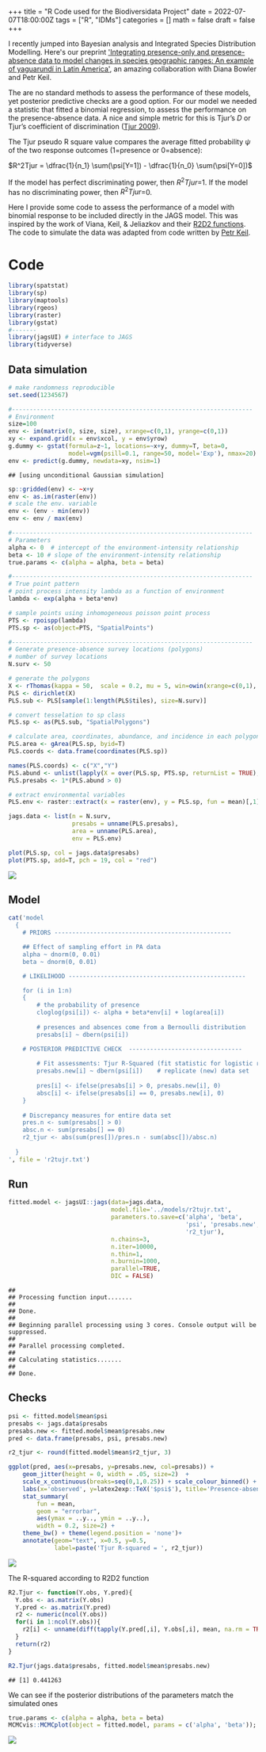 +++
title = "R Code used for the Biodiversidata Project"
date = 2022-07-07T18:00:00Z
tags = ["R", "IDMs"]
categories = []
math = false
draft = false
+++

I recently jumped into Bayesian analysis and Integrated Species Distribution Modelling. Here's our preprint ['Integrating presence-only and presence-absence data to model changes in species geographic ranges: An example of yaguarundí in Latin America'](https://doi.org/10.32942/osf.io/67c4u), an amazing collaboration with Diana Bowler and Petr Keil.

The are no standard methods to assess the performance of these models, yet posterior predictive checks are a good option. For our model we needed a statistic that fitted a binomial regression, to assess the performance on the presence-absence data. A nice and simple metric for this is Tjur’s $D$ or Tjur’s coefficient of discrimination ([Tjur 2009](https://doi.org/10.1198/tast.2009.08210)).

The Tjur pseudo R square value compares the average fitted probability $\psi$ of the two response outcomes (1=presence or 0=absence):

$R^2Tjur = \dfrac{1}{n_1} \sum(\psi[Y=1]) - \dfrac{1}{n_0} \sum(\psi[Y=0])$

If the model has perfect discriminating power, then $R^2Tjur$=1. If the model has no discriminating power, then $R^2Tjur$=0.


Here I provide some code to assess the performance of a model with binomial response to be included directly in the JAGS model. This was inspired by the work of Viana, Keil, & Jeliazkov and their [R2D2 functions](https://github.com/duarte-viana/iVarPart/blob/master/R2D2_functions.R). The code to simulate the data was adapted from code written by [Petr Keil](https://petrkeil.github.io/team/2020/09/01/petr-keil.html). 

# Code

```r
library(spatstat)
library(sp)
library(maptools)
library(rgeos)
library(raster)
library(gstat)
#-------
library(jagsUI) # interface to JAGS
library(tidyverse)
```

## Data simulation

```r
# make randomness reproducible
set.seed(1234567)  

#--------------------------------------------------------------------
# Environment
size=100
env <- im(matrix(0, size, size), xrange=c(0,1), yrange=c(0,1))
xy <- expand.grid(x = env$xcol, y = env$yrow)
g.dummy <- gstat(formula=z~1, locations=~x+y, dummy=T, beta=0, 
                 model=vgm(psill=0.1, range=50, model='Exp'), nmax=20)
env <- predict(g.dummy, newdata=xy, nsim=1)
```

```
## [using unconditional Gaussian simulation]
```

```r
sp::gridded(env) <- ~x+y
env <- as.im(raster(env))
# scale the env. variable
env <- (env - min(env)) 
env <- env / max(env)

#--------------------------------------------------------------------
# Parameters
alpha <- 0  # intercept of the environment-intensity relationship
beta <- 10 # slope of the environment-intensity relationship
true.params <- c(alpha = alpha, beta = beta)

#--------------------------------------------------------------------
# True point pattern
# point process intensity lambda as a function of environment
lambda <- exp(alpha + beta*env)

# sample points using inhomogeneous poisson point process
PTS <- rpoispp(lambda)
PTS.sp <- as(object=PTS, "SpatialPoints")

#--------------------------------------------------------------------
# Generate presence-absence survey locations (polygons)
# number of survey locations
N.surv <- 50 

# generate the polygons 
X <- rThomas(kappa = 50,  scale = 0.2, mu = 5, win=owin(xrange=c(0,1), yrange=c(0,1)))
PLS <- dirichlet(X) 
PLS.sub <- PLS[sample(1:length(PLS$tiles), size=N.surv)]

# convert tesselation to sp class
PLS.sp <- as(PLS.sub, "SpatialPolygons")

# calculate area, coordinates, abundance, and incidence in each polygon
PLS.area <- gArea(PLS.sp, byid=T)
PLS.coords <- data.frame(coordinates(PLS.sp))

names(PLS.coords) <- c("X","Y")
PLS.abund <- unlist(lapply(X = over(PLS.sp, PTS.sp, returnList = TRUE), FUN = length))
PLS.presabs <- 1*(PLS.abund > 0)

# extract environmental variables
PLS.env <- raster::extract(x = raster(env), y = PLS.sp, fun = mean)[,1]

jags.data <- list(n = N.surv,
                  presabs = unname(PLS.presabs),
                  area = unname(PLS.area),
                  env = PLS.env)

plot(PLS.sp, col = jags.data$presabs)
plot(PTS.sp, add=T, pch = 19, col = "red")
```

![](/img/R2Tjur-data.png)


## Model

```r
cat('model
  {
    # PRIORS --------------------------------------------------

    ## Effect of sampling effort in PA data
    alpha ~ dnorm(0, 0.01)
    beta ~ dnorm(0, 0.01)

    # LIKELIHOOD --------------------------------------------------

    for (i in 1:n) 
    { 
        # the probability of presence
        cloglog(psi[i]) <- alpha + beta*env[i] + log(area[i]) 
                
        # presences and absences come from a Bernoulli distribution
        presabs[i] ~ dbern(psi[i])    

    # POSTERIOR PREDICTIVE CHECK  --------------------------------
    
        # Fit assessments: Tjur R-Squared (fit statistic for logistic regression)
        presabs.new[i] ~ dbern(psi[i])    # replicate (new) data set
        
        pres[i] <- ifelse(presabs[i] > 0, presabs.new[i], 0)
        absc[i] <- ifelse(presabs[i] == 0, presabs.new[i], 0)
    }
    
    # Discrepancy measures for entire data set
    pres.n <- sum(presabs[] > 0)
    absc.n <- sum(presabs[] == 0)
    r2_tjur <- abs(sum(pres[])/pres.n - sum(absc[])/absc.n)
    
  }
', file = 'r2tujr.txt')
```

## Run

```r
fitted.model <- jagsUI::jags(data=jags.data,
                             model.file='../models/r2tujr.txt',
                             parameters.to.save=c('alpha', 'beta', 
                                                  'psi', 'presabs.new', 
                                                  'r2_tjur'),
                             n.chains=3,
                             n.iter=10000,
                             n.thin=1,
                             n.burnin=1000,
                             parallel=TRUE,
                             DIC = FALSE)
```

```
## 
## Processing function input....... 
## 
## Done. 
##  
## Beginning parallel processing using 3 cores. Console output will be suppressed.
## 
## Parallel processing completed.
## 
## Calculating statistics....... 
## 
## Done.
```

## Checks

```r
psi <- fitted.model$mean$psi
presabs <- jags.data$presabs
presabs.new <- fitted.model$mean$presabs.new
pred <- data.frame(presabs, psi, presabs.new)

r2_tjur <- round(fitted.model$mean$r2_tjur, 3)

ggplot(pred, aes(x=presabs, y=presabs.new, col=presabs)) +
    geom_jitter(height = 0, width = .05, size=2)  + 
    scale_x_continuous(breaks=seq(0,1,0.25)) + scale_colour_binned() +
    labs(x='observed', y=latex2exp::TeX('$psi$'), title='Presence-absence') +
    stat_summary(
        fun = mean, 
        geom = "errorbar", 
        aes(ymax = ..y.., ymin = ..y..), 
        width = 0.2, size=2) +
    theme_bw() + theme(legend.position = 'none')+
    annotate(geom="text", x=0.5, y=0.5, 
             label=paste('Tjur R-squared = ', r2_tjur))
```

![](/img/R2Tjur-check.png)

The R-squared according to R2D2 function

```r
R2.Tjur <- function(Y.obs, Y.pred){
  Y.obs <- as.matrix(Y.obs)
  Y.pred <- as.matrix(Y.pred) 
  r2 <- numeric(ncol(Y.obs))
  for(i in 1:ncol(Y.obs)){
    r2[i] <- unname(diff(tapply(Y.pred[,i], Y.obs[,i], mean, na.rm = TRUE)))
  }
  return(r2)
}

R2.Tjur(jags.data$presabs, fitted.model$mean$presabs.new)
```

```
## [1] 0.441263
```

We can see if the posterior distributions of the parameters match the simulated ones

```r
true.params <- c(alpha = alpha, beta = beta)
MCMCvis::MCMCplot(object = fitted.model, params = c('alpha', 'beta')); points(true.params, 2:1, pch=19, col="red")
```

![](/img/R2Tjur-params.png)
